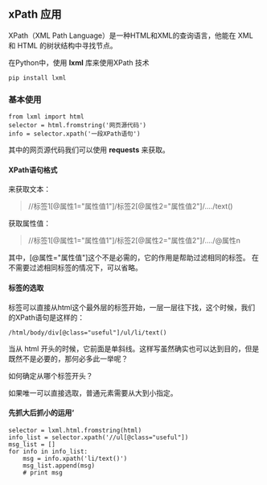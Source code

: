 
## xPath 应用

XPath（XML Path Language）是一种HTML和XML的查询语言，他能在 XML 和 HTML 的树状结构中寻找节点。

在Python中，使用 **lxml** 库来使用XPath 技术

`pip install lxml`

### 基本使用

```
from lxml import html
selector = html.fromstring('网页源代码')
info = selector.xpath('一段XPath语句')
```

其中的网页源代码我们可以使用 **requests** 来获取。

#### XPath语句格式

来获取文本：

> //标签1[@属性1="属性值1"]/标签2[@属性2="属性值2"]/..../text()

获取属性值：

> //标签1[@属性1="属性值1"]/标签2[@属性2="属性值2"]/..../@属性n

其中，[@属性="属性值"]这个不是必需的，它的作用是帮助过滤相同的标签。
在不需要过滤相同标签的情况下，可以省略。

#### 标签的选取

标签可以直接从html这个最外层的标签开始，一层一层往下找，这个时候，我们的XPath语句是这样的：

`/html/body/div[@class="useful"]/ul/li/text()`

当从 html 开头的时候，它前面是单斜线。这样写虽然确实也可以达到目的，但是既然不是必要的，那何必多此一举呢？

如何确定从哪个标签开头？

如果唯一可以直接选取，普通元素需要从大到小指定。

#### 先抓大后抓小的运用‘

```
selector = lxml.html.fromstring(html)
info_list = selector.xpath('//ul[@class="useful"])
msg_list = []
for info in info_list:
    msg = info.xpath('li/text()')
    msg_list.append(msg)
    # print msg
```


